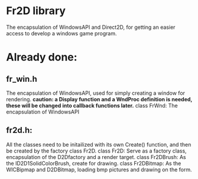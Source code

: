 # Fr2D library
The encapsulation of WindowsAPI and Direct2D, for getting an easier access to develop a windows game program.

# Already done:
## fr_win.h
The encapsulation of WindowsAPI, used for simply creating a window for rendering. 
**caution: a Display function and a WndProc definition is needed, these will be changed into callback functions later.**
class FrWnd: The encapsulation of WindowsAPI

## fr2d.h:
All the classes need to be initailized with its own Create() function, and then be created by the factory class Fr2D. 
class Fr2D: Serve as a factory class, encapsulation of the D2Dfactory and a render target. 
class Fr2DBrush: As the ID2D1SolidColorBrush, create for drawing. 
class Fr2DBitmap: As the WICBipmap and D2DBitmap, loading bmp pictures and drawing on the form. 

